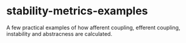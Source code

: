 # stability-metrics-examples
A few practical examples of how afferent coupling, efferent coupling, instability and abstracness are calculated.
